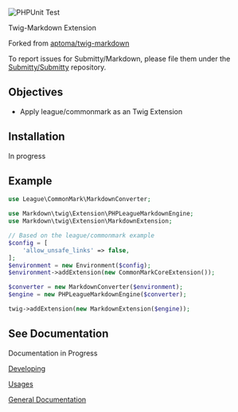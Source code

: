 ![PHPUnit Test](https://github.com/Submitty/Markdown/actions/workflows/test.yml/badge.svg)

Twig-Markdown Extension

Forked from [aptoma/twig-markdown](https://github.com/aptoma/twig-markdown)

To report issues for Submitty/Markdown, please file them under the [Submitty/Submitty](https://github.com/Submitty/Submitty) repository.

## Objectives
- Apply league/commonmark as an Twig Extension

## Installation
In progress

## Example
```php
use League\CommonMark\MarkdownConverter;

use Markdown\twig\Extension\PHPLeagueMarkdownEngine;
use Markdown\twig\Extension\MarkdownExtension;

// Based on the league/commonmark example
$config = [
    'allow_unsafe_links' => false,
];
$environment = new Environment($config);
$environment->addExtension(new CommonMarkCoreExtension());

$converter = new MarkdownConverter($environment);
$engine = new PHPLeagueMarkdownEngine($converter);

twig->addExtension(new MarkdownExtension($engine));
```

## See Documentation
Documentation in Progress

[Developing]()

[Usages]()

[General Documentation](submitty.org)
